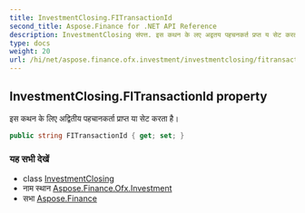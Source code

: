 ```yaml
---
title: InvestmentClosing.FITransactionId
second_title: Aspose.Finance for .NET API Reference
description: InvestmentClosing संपत्त. इस कथन के लए अद्वतय पहचनकर्त प्रप्त य सेट करत है
type: docs
weight: 20
url: /hi/net/aspose.finance.ofx.investment/investmentclosing/fitransactionid/
---
```

## InvestmentClosing.FITransactionId property

इस कथन के लिए अद्वितीय पहचानकर्ता प्राप्त या सेट करता है।

```csharp
public string FITransactionId { get; set; }
```

### यह सभी देखें

* class [InvestmentClosing](../)
* नाम स्थान [Aspose.Finance.Ofx.Investment](../../investmentclosing/)
* सभा [Aspose.Finance](../../../)


